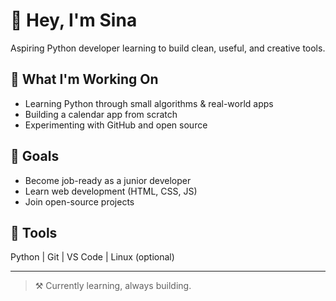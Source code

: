# 👋 Hey, I'm Sina

Aspiring Python developer learning to build clean, useful, and creative tools.

## 🚀 What I'm Working On
- Learning Python through small algorithms & real-world apps
- Building a calendar app from scratch
- Experimenting with GitHub and open source

## 🧠 Goals
- Become job-ready as a junior developer
- Learn web development (HTML, CSS, JS)
- Join open-source projects

## 🧰 Tools
Python | Git | VS Code | Linux (optional)

---

> ⚒️ Currently learning, always building.
